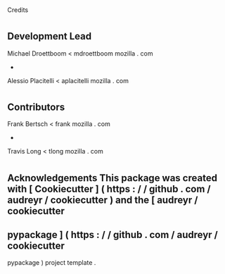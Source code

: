 #
Credits
#
#
Development
Lead
-
Michael
Droettboom
<
mdroettboom
mozilla
.
com
>
-
Alessio
Placitelli
<
aplacitelli
mozilla
.
com
>
#
#
Contributors
-
Frank
Bertsch
<
frank
mozilla
.
com
>
-
Travis
Long
<
tlong
mozilla
.
com
>
#
#
Acknowledgements
This
package
was
created
with
[
Cookiecutter
]
(
https
:
/
/
github
.
com
/
audreyr
/
cookiecutter
)
and
the
[
audreyr
/
cookiecutter
-
pypackage
]
(
https
:
/
/
github
.
com
/
audreyr
/
cookiecutter
-
pypackage
)
project
template
.
